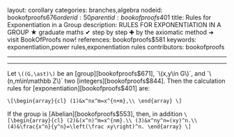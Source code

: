 layout: corollary
categories: branches,algebra
nodeid: bookofproofs$676
orderid: 50
parentid: bookofproofs$401
title: Rules for Exponentiation in a Group
description: RULES FOR EXPONENTIATION IN A GROUP ★ graduate maths ✔ step by step ✚ by the axiomatic method ➜ visit BookOfProofs now!
references: bookofproofs$581
keywords: exponentiation,power rules,exponentiation rules
contributors: bookofproofs

---


---

Let `\((G,\ast)\)` be an [group][bookofproofs$671], `\(x,y\in G\)`, and `\(n,m\in\mathbb Z\)` two [integers][bookofproofs$844]. Then the calculation rules for [exponentiation][bookofproofs$401] are:

`\[\begin{array}{cl}
(1)&x^nx^m=x^{n+m},\\
\end{array}
\]`

If the group is [Abelian][bookofproofs$553], then, in addition 
`\[\begin{array}{cl}
(2)&(x^n)^m=x^{nm}.\\
(3)&x^ny^n=(xy)^n.\\
(4)&\frac{x^n}{y^n}=\left(\frac xy\right)^n.
\end{array}
\]`
